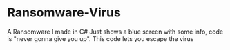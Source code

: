 # Ransomware-Virus
A Ransomware I made in C#
Just shows a blue screen with some info, code is "never gonna give you up".
This code lets you escape the virus
